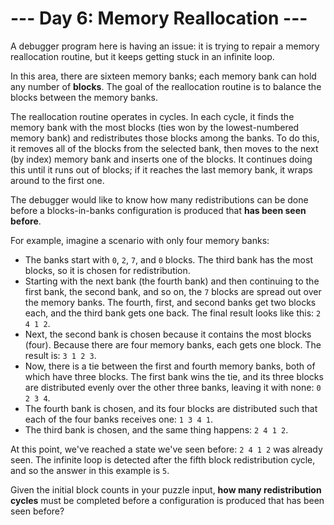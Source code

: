 # --- Day 6: Memory Reallocation ---
A debugger program here is having an issue: it is trying to repair a memory reallocation routine, but it keeps getting
stuck in an infinite loop.

In this area, there are sixteen memory banks; each memory bank can hold any number of __blocks__. The goal of the
reallocation routine is to balance the blocks between the memory banks.

The reallocation routine operates in cycles. In each cycle, it finds the memory bank with the most blocks (ties won by
the lowest-numbered memory bank) and redistributes those blocks among the banks. To do this, it removes all of the
blocks from the selected bank, then moves to the next (by index) memory bank and inserts one of the blocks. It continues
doing this until it runs out of blocks; if it reaches the last memory bank, it wraps around to the first one.

The debugger would like to know how many redistributions can be done before a blocks-in-banks configuration is produced
that __has been seen before__.

For example, imagine a scenario with only four memory banks:

- The banks start with ```0```, ```2```, ```7```, and ```0``` blocks. The third bank has the most blocks, so it is
chosen for redistribution.
- Starting with the next bank (the fourth bank) and then continuing to the first bank, the second bank, and so on, the
```7``` blocks are spread out over the memory banks. The fourth, first, and second banks get two blocks each, and the
third bank gets one back. The final result looks like this: ```2 4 1 2```.
- Next, the second bank is chosen because it contains the most blocks (four). Because there are four memory banks, each
gets one block. The result is: ```3 1 2 3```.
- Now, there is a tie between the first and fourth memory banks, both of which have three blocks. The first bank wins
the tie, and its three blocks are distributed evenly over the other three banks, leaving it with none: ```0 2 3 4```.
- The fourth bank is chosen, and its four blocks are distributed such that each of the four banks receives one: ```1 3 4
1```.
- The third bank is chosen, and the same thing happens: ```2 4 1 2```.

At this point, we've reached a state we've seen before: ```2 4 1 2``` was already seen. The infinite loop is detected
after the fifth block redistribution cycle, and so the answer in this example is ```5```.

Given the initial block counts in your puzzle input, __how many redistribution cycles__ must be completed before a
configuration is produced that has been seen before?
